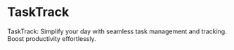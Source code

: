 # TaskTrack
TaskTrack: Simplify your day with seamless task management and tracking. Boost productivity effortlessly.
